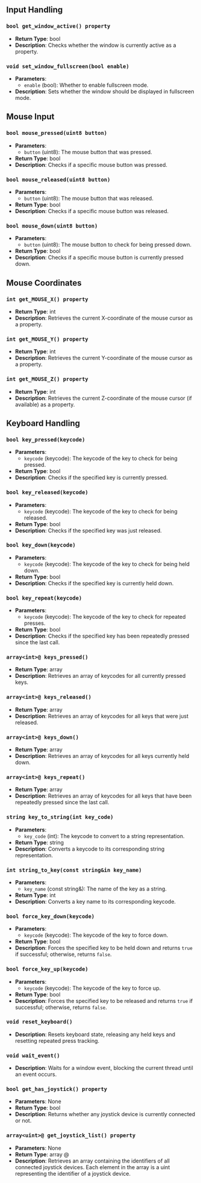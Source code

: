 ## Input Handling

### `bool get_window_active() property`
- **Return Type**: bool
- **Description**: Checks whether the window is currently active as a property.

### `void set_window_fullscreen(bool enable)`
- **Parameters**:
  - `enable` (bool): Whether to enable fullscreen mode.
- **Description**: Sets whether the window should be displayed in fullscreen mode.

## Mouse Input

### `bool mouse_pressed(uint8 button)`
- **Parameters**:
  - `button` (uint8): The mouse button that was pressed.
- **Return Type**: bool
- **Description**: Checks if a specific mouse button was pressed.

### `bool mouse_released(uint8 button)`
- **Parameters**:
  - `button` (uint8): The mouse button that was released.
- **Return Type**: bool
- **Description**: Checks if a specific mouse button was released.

### `bool mouse_down(uint8 button)`
- **Parameters**:
  - `button` (uint8): The mouse button to check for being pressed down.
- **Return Type**: bool
- **Description**: Checks if a specific mouse button is currently pressed down.

## Mouse Coordinates

### `int get_MOUSE_X() property`
- **Return Type**: int
- **Description**: Retrieves the current X-coordinate of the mouse cursor as a property.

### `int get_MOUSE_Y() property`
- **Return Type**: int
- **Description**: Retrieves the current Y-coordinate of the mouse cursor as a property.

### `int get_MOUSE_Z() property`
- **Return Type**: int
- **Description**: Retrieves the current Z-coordinate of the mouse cursor (if available) as a property.

## Keyboard Handling

### `bool key_pressed(keycode)`
- **Parameters**:
  - `keycode` (keycode): The keycode of the key to check for being pressed.
- **Return Type**: bool
- **Description**: Checks if the specified key is currently pressed.

### `bool key_released(keycode)`
- **Parameters**:
  - `keycode` (keycode): The keycode of the key to check for being released.
- **Return Type**: bool
- **Description**: Checks if the specified key was just released.

### `bool key_down(keycode)`
- **Parameters**:
  - `keycode` (keycode): The keycode of the key to check for being held down.
- **Return Type**: bool
- **Description**: Checks if the specified key is currently held down.

### `bool key_repeat(keycode)`
- **Parameters**:
  - `keycode` (keycode): The keycode of the key to check for repeated presses.
- **Return Type**: bool
- **Description**: Checks if the specified key has been repeatedly pressed since the last call.

### `array<int>@ keys_pressed()`
- **Return Type**: array<int>
- **Description**: Retrieves an array of keycodes for all currently pressed keys.

### `array<int>@ keys_released()`
- **Return Type**: array<int>
- **Description**: Retrieves an array of keycodes for all keys that were just released.

### `array<int>@ keys_down()`
- **Return Type**: array<int>
- **Description**: Retrieves an array of keycodes for all keys currently held down.

### `array<int>@ keys_repeat()`
- **Return Type**: array<int>
- **Description**: Retrieves an array of keycodes for all keys that have been repeatedly pressed since the last call.

### `string key_to_string(int key_code)`
- **Parameters**:
  - `key_code` (int): The keycode to convert to a string representation.
- **Return Type**: string
- **Description**: Converts a keycode to its corresponding string representation.

### `int string_to_key(const string&in key_name)`
- **Parameters**:
  - `key_name` (const string&): The name of the key as a string.
- **Return Type**: int
- **Description**: Converts a key name to its corresponding keycode.

### `bool force_key_down(keycode)`
- **Parameters**:
  - `keycode` (keycode): The keycode of the key to force down.
- **Return Type**: bool
- **Description**: Forces the specified key to be held down and returns `true` if successful; otherwise, returns `false`.

### `bool force_key_up(keycode)`
- **Parameters**:
  - `keycode` (keycode): The keycode of the key to force up.
- **Return Type**: bool
- **Description**: Forces the specified key to be released and returns `true` if successful; otherwise, returns `false`.

### `void reset_keyboard()`
- **Description**: Resets keyboard state, releasing any held keys and resetting repeated press tracking.

### `void wait_event()`
- **Description**: Waits for a window event, blocking the current thread until an event occurs.

### `bool get_has_joystick() property`
- **Parameters**: None
- **Return Type**: bool
- **Description**: Returns whether any joystick device is currently connected or not.


### `array<uint>@ get_joystick_list() property`
- **Parameters**: None
- **Return Type**: array<uint> @
- **Description**: Retrieves an array containing the identifiers of all connected joystick devices. Each element in the array is a uint representing the identifier of a joystick device.
